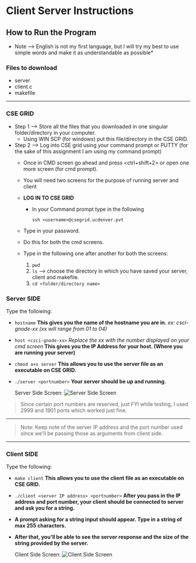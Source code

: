 # Client Server Instructions
## How to Run the Program

* Note --> English is not my first language, but I will try my best to
use simple words and make it as understandable as possible*

### Files to download

- server
- client.c
- makefile
---
### CSE GRID
 - Step 1 --> Store all the files that you downloaded in one singular folder/directory in your computer.
    -  Using WIN SCP (for windows) put this file/directory in the CSE GRID.
 - Step 2 --> Log into CSE grid using your command prompt or PUTTY (for the sake of this assignment I am using my command prompt)
    - Once in CMD screen go ahead and press <ctrl+shift+2> or open one more screen (for cmd prompt).
    - You will need two screens for the purpose of running server and client
    -  **LOG IN TO CSE GRID**
       - In your Command prompt type in the following

         `ssh <username>@csegrid.ucdenver.pvt`
    - Type in your password. 
    - Do this for both the cmd screens.
    - Type in the following one after another for both the screens:

      1. `pwd`
      2. `ls` --> choose the directory in which you have saved your server, client and makefile.
      3. `cd <folder/directory name>`

### Server SIDE
Type the following: 
- `hostname` **This gives you the name of the hostname you are in.** *ex: csci-gnode-xx (xx will range from 01 to 04)*
- `host <csci-gnode-xx>` *Replace the xx with the number displayed on your cmd screen* **This gives you the IP Address for your host. (Where you are running your server)**
- `chmod a+x server` **This allows you to use the server file as an executable on CSE GRID.**
- `./server <portnumber>` **Your server should be up and running.**

   Server Side Screen:
![Server Side Screen](https://media.discordapp.net/attachments/1121889499459358783/1212644814215192618/image.png?ex=65f2967d&is=65e0217d&hm=3f66340322fc8258a2cc56a7dfb990b30fb99d86634e15eddce530b1748dabf6&=&format=webp&quality=lossless&width=1280&height=700)
> Since certain port numbers are reserved, just FYI while testing, I used 2999 and 1901 ports which worked just fine.
---
> Note: Keep note of the server IP address and the port number used since we'll be passing those as arguments from client side.
---
### Client SIDE
Type the following:
- `make client` **This allows you to use the client file as an executable on CSE GRID.**
- `./client <server IP address> <portnumber>` **After you pass in the IP address and port number, your client should be connected to server and ask you for a string.**
- **A prompt asking for a string input should appear. Type in a string of max 255 characters.**
- **After that, you'll be able to see the server response and the size of the string provided by the server.**

   Client Side Screen:
![Client Side Screen](https://media.discordapp.net/attachments/1121889499459358783/1212644910339989544/image.png?ex=65f29694&is=65e02194&hm=f9fd0930034b66845ed54edbf09c732e2f260042d428f8473b073047efd7ea68&=&format=webp&quality=lossless&width=1280&height=700)

